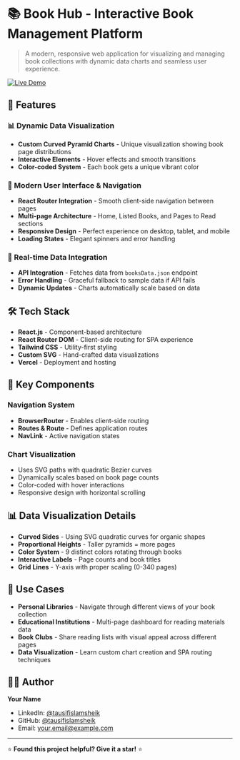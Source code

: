 # 📚 Book Hub - Interactive Book Management Platform

> A modern, responsive web application for visualizing and managing book collections with dynamic data charts and seamless user experience.

[![Live Demo](https://img.shields.io/badge/Live%20Demo-Visit%20Site-blue?style=for-the-badge)](https://book-hub-smoky.vercel.app/)



## 🌟 Features

### 📊 Dynamic Data Visualization
- **Custom Curved Pyramid Charts** - Unique visualization showing book page distributions
- **Interactive Elements** - Hover effects and smooth transitions
- **Color-coded System** - Each book gets a unique vibrant color

### 📱 Modern User Interface & Navigation
- **React Router Integration** - Smooth client-side navigation between pages
- **Multi-page Architecture** - Home, Listed Books, and Pages to Read sections
- **Responsive Design** - Perfect experience on desktop, tablet, and mobile
- **Loading States** - Elegant spinners and error handling

### 🔄 Real-time Data Integration
- **API Integration** - Fetches data from `booksData.json` endpoint
- **Error Handling** - Graceful fallback to sample data if API fails  
- **Dynamic Updates** - Charts automatically scale based on data

## 🛠️ Tech Stack

- **React.js** - Component-based architecture
- **React Router DOM** - Client-side routing for SPA experience
- **Tailwind CSS** - Utility-first styling
- **Custom SVG** - Hand-crafted data visualizations
- **Vercel** - Deployment and hosting

## 🎨 Key Components

### Navigation System
- **BrowserRouter** - Enables client-side routing
- **Routes & Route** - Defines application routes
- **NavLink** - Active navigation states

### Chart Visualization
- Uses SVG paths with quadratic Bezier curves
- Dynamically scales based on book page counts
- Color-coded with hover interactions
- Responsive design with horizontal scrolling

## 📊 Data Visualization Details

- **Curved Sides** - Using SVG quadratic curves for organic shapes
- **Proportional Heights** - Taller pyramids = more pages
- **Color System** - 9 distinct colors rotating through books
- **Interactive Labels** - Page counts and book titles
- **Grid Lines** - Y-axis with proper scaling (0-340 pages)

## 🎯 Use Cases

- **Personal Libraries** - Navigate through different views of your book collection
- **Educational Institutions** - Multi-page dashboard for reading materials data
- **Book Clubs** - Share reading lists with visual appeal across different pages
- **Data Visualization** - Learn custom chart creation and SPA routing techniques

## 👨‍💻 Author

**Your Name**
- LinkedIn: [@tausifislamsheik](https://www.linkedin.com/in/tausifislamsheik/)
- GitHub: [@tausifislamsheik](https://github.com/tausifislamsheik)
- Email: your.email@example.com

---

⭐ **Found this project helpful? Give it a star!** ⭐